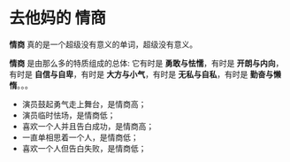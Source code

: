# 去他妈的 **情商**

**情商** 真的是一个超级没有意义的单词，超级没有意义。

**情商** 是由那么多的特质组成的总体: 它有时是 **勇敢与怯懦**，有时是 **开朗与内向**，有时是 **自信与自卑**，有时是 **大方与小气**，有时是 **无私与自私**，有时是 **勤奋与懒惰**。。。

- 演员鼓起勇气走上舞台，是情商高；
- 演员临时怯场，是情商低；
- 喜欢一个人并且告白成功，是情商高；
- 一直单相思着一个人，是情商低；
- 喜欢一个人但告白失败，是情商低；

<pre style="display:none;">
a: 我有一个可厉害了的室友
b: ？
a: 晚上跟她出去逛街，然后一起“忆苦思甜”，回忆当年兼职的穷苦日子，人家就是特别有想法，专门挑那种能够挣钱又很好的锻炼自己的那种工作，而我就是在卖时间，最落魄的时候一天只休息6个小时。。。。还没有任何收获，那也只是勉强维持生活
b: 然后？
a: 人跟人的情商差距，在工作中也是体现的淋漓尽致
a: 我就觉得自己特别不会来事儿[捂脸]
b: 。。。其实我对所谓“情商”这个单词，并不是非常认同
b: 还不如说是  勇敢 或者 怯懦、开朗 或者 自卑、心胸开阔 或者 小肚鸡肠、 善于思考 或者 懒惰于思考、
b: 出现一件事，就说情商低或者情商高，没有任何意义
a: 这个社会很多的“潜规则”就是需要情商来操作的，可能你们实打实的行业跟我们不一样，我们每次跟导师一起出去吃饭，老师就是各种酒桌子的套路，很不习惯，也很手足无措，但是导师就是会告诉我们：你们学经济的不会喝酒🍶，难有大出路。虽然这个逻辑不一定对，但是不可否认。。。。
a: 我把那些情绪词归结为情商，对待不同的事情，看你如何管理你的情绪，管理的好就是情商高了，反之亦反
b: 那是 勇敢 /  怯懦  的区别。。。就像有的演员，勇于在舞台上打破自己平时的调皮捣蛋男的形象（例如 张一山），有的却怯怯懦懦，除了跟自己平时的形象相同的人物，其他谁都演不好。。。
b: 总结没有意义，改变才有意义。。。把一个一个点找出来。。。改掉自己认为不好的，保持自己认为好的。。。
a: 这样理解，也有道理，当年学哲学，记住的第一个理论就是：世界上唯一不变的是变！
b: 所以，“情商”  这个词本身一点意义都没有，连做对一个人的“评价” 都是无意义的垃圾评价。。。。就像一部电影，说它是“垃圾”电影，说可以说，但对导演那部电影的人而言没有一点意义，他们不知道该怎么把它变得不垃圾。。。要说也得说点有建设性的。。。到底哪里“垃圾”了。。。
a: 你又偏激了，凡是存在必然有存在的意义，只是每个人的理解方式和角度不同而已，主观思维的东西没有对错和好坏之分
b: “凡是存在必然有存在的意义”  这句话是错的。。。真的
b: 人，还是要有自己的观点的
a: 突然觉得我好中庸[抠鼻]
a: 这句话并没有否认要有自己的观点啊，只是在说可以不同观点共存
b: 错就是错，对就是对。。。
a: 你需要去接受哲学的洗礼
b: 很多时候，伪科学就是以“共存” 那种观点，继续害人的
a: 没有绝对的真理
a: 事物是不断发展的
b: 啊，无所谓，反正讨论这个也加不了工资
a: 说到“伪科学”，我想到交大老师说，我们做社会科学研究的，就是做“信仰”，没有绝对完美的方法和模型，但是一定要有“信仰”，我觉得，我们在做的都是“伪科学”
b: 额，还是举报他比较好
a: 我可以默认，这场辩论，你输了么[捂脸]，有点小人之心哈，还是让我嘚瑟一下吧
b: 。。。。。。如果你把这段辩论发到知乎上，从你说你那个室友那段开始。。。
a: 然后呢？
b: 你别被说哭了就行
a: 你又要怼我
b: 谁怼你了，我来帮你怼他
a: 知乎上的人跟你一样都是剑走偏锋型的，脑洞都不适合用来生活
b: 不要一叶障目啊
a: 你真的需要看点哲学的唯物辩证法来中和一下你的极端思维
b: 唯物辩证法   不是你那么用的
a: [抠鼻]你咋老是反抗呢？
b: 我在让你“成为更好的自己”，怎么叫我在反抗呢。。。冤
</pre>
